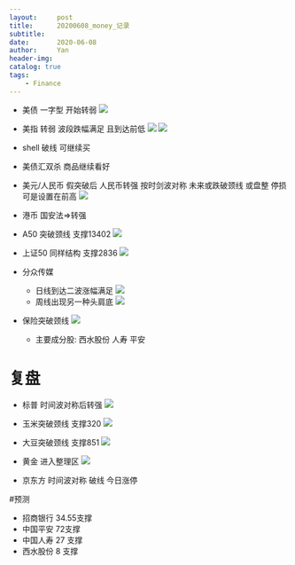 ```yaml
---
layout:     post
title:      20200608_money_记录
subtitle:   
date:       2020-06-08
author:     Yan
header-img: 
catalog: true
tags:
    - Finance
---
```


* 美债 一字型 开始转弱
![](/img/test.mp4_20200609_000230.375.jpg)

* 美指 转弱 波段跌幅满足 且到达前低
![](/img/test.mp4_20200608_235947.062.jpg)
![](/img/test.mp4_20200609_000054.312.jpg)

* shell 破线 可继续买

* 美债汇双杀 商品继续看好

* 美元/人民币  假突破后 人民币转强 按时剑波对称 未来或跌破颈线 或盘整 停损可是设置在前高
![](/img/test.mp4_20200609_000546.625.jpg)

* 港币 国安法=>转强

* A50 突破颈线 支撑13402
![](/img/test.mp4_20200609_000945.968.jpg)

* 上证50 同样结构  支撑2836
![](/img/test.mp4_20200609_001118.171.jpg)

* 分众传媒 
  * 日线到达二波涨幅满足
![](/img/test.mp4_20200609_001352.156.jpg)
  * 周线出现另一种头肩底
![](/img/test.mp4_20200609_001546.421.jpg)
 

* 保险突破颈线
![](/img/test.mp4_20200609_003027.687.jpg)

  * 主要成分股: 西水股份 人寿 平安
  
# 复盘
* 标普 时间波对称后转强
![](/img/test.mp4_20200608_235704.562.jpg)

* 玉米突破颈线 支撑320
![](/img/test.mp4_20200609_011255.156.jpg)

* 大豆突破颈线 支撑851
![](/img/test.mp4_20200609_011341.375.jpg)

* 黄金 进入整理区
![](/img/test.mp4_20200609_011714.953.jpg)

* 京东方 时间波对称 破线 今日涨停


#预测
* 招商银行 34.55支撑
* 中国平安 72支撑
* 中国人寿 27 支撑
* 西水股份 8 支撑
